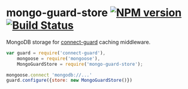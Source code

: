 mongo-guard-store [![NPM version](https://badge.fury.io/js/mongo-guard-store.png)](http://badge.fury.io/js/mongo-guard-store) [![Build Status](https://travis-ci.org/goodeggs/mongo-guard-store.png)](https://travis-ci.org/goodeggs/mongo-guard-store)
=================

MongoDB storage for [connect-guard](https://github.com/goodeggs/connect-guard) caching middleware.

```js
var guard = require('connect-guard'),
    mongoose = require('mongoose'),
    MongoGuardStore = require('mongo-guard-store');

mongoose.connect 'mongodb://...'
guard.configure({store: new MongoGuardStore()})
```